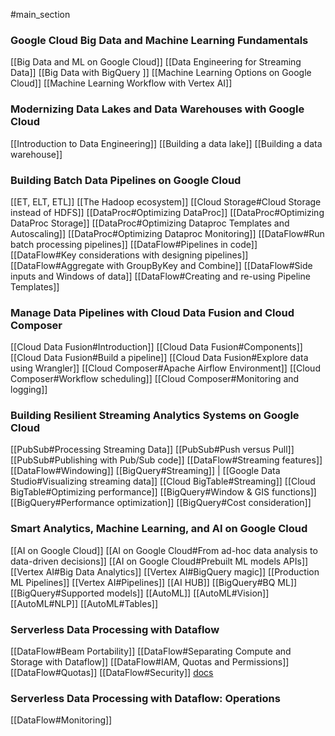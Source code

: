 #main_section

### Google Cloud Big Data and Machine Learning Fundamentals
[[Big Data and ML on Google Cloud]]
[[Data Engineering for Streaming Data]]
[[Big Data with BigQuery ]]
[[Machine Learning Options on Google Cloud]]
[[Machine Learning Workflow with Vertex AI]]

### Modernizing Data Lakes and Data Warehouses with Google Cloud
[[Introduction to Data Engineering]]
[[Building a data lake]]
[[Building a data warehouse]]

### Building Batch Data Pipelines on Google Cloud
[[ET, ELT, ETL]]
[[The Hadoop ecosystem]]
[[Cloud Storage#Cloud Storage instead of HDFS]]
[[DataProc#Optimizing DataProc]]
[[DataProc#Optimizing DataProc Storage]]
[[DataProc#Optimizing Dataproc Templates and Autoscaling]]
[[DataProc#Optimizing Dataproc Monitoring]]
[[DataFlow#Run batch processing pipelines]]
[[DataFlow#Pipelines in code]]
[[DataFlow#Key considerations with designing pipelines]]
[[DataFlow#Aggregate with GroupByKey and Combine]]
[[DataFlow#Side inputs and Windows of data]]
[[DataFlow#Creating and re-using Pipeline Templates]]

### Manage Data Pipelines with Cloud Data Fusion and Cloud Composer
[[Cloud Data Fusion#Introduction]]
[[Cloud Data Fusion#Components]]
[[Cloud Data Fusion#Build a pipeline]]
[[Cloud Data Fusion#Explore data using Wrangler]]
[[Cloud Composer#Apache Airflow Environment]]
[[Cloud Composer#Workflow scheduling]]
[[Cloud Composer#Monitoring and logging]]


### Building Resilient Streaming Analytics Systems on Google Cloud
[[PubSub#Processing Streaming Data]]
[[PubSub#Push versus Pull]]
[[PubSub#Publishing with Pub/Sub code]]
[[DataFlow#Streaming features]]
[[DataFlow#Windowing]]
[[BigQuery#Streaming]] | [[Google Data Studio#Visualizing streaming data]]
[[Cloud BigTable#Streaming]]
[[Cloud BigTable#Optimizing performance]]
[[BigQuery#Window & GIS functions]]
[[BigQuery#Performance optimization]]
[[BigQuery#Cost consideration]]

### Smart Analytics, Machine Learning, and AI on Google Cloud
[[AI on Google Cloud]]
[[AI on Google Cloud#From ad-hoc data analysis to data-driven decisions]]
[[AI on Google Cloud#Prebuilt ML models APIs]]
[[Vertex AI#Big Data Analytics]]
[[Vertex AI#BigQuery magic]]
[[Production ML Pipelines]]
[[Vertex AI#Pipelines]]
[[AI HUB]]
[[BigQuery#BQ ML]]
[[BigQuery#Supported models]]
[[AutoML]]
[[AutoML#Vision]]
[[AutoML#NLP]]
[[AutoML#Tables]]

### Serverless Data Processing with Dataflow
[[DataFlow#Beam Portability]]
[[DataFlow#Separating Compute and Storage with Dataflow]]
[[DataFlow#IAM, Quotas and Permissions]]
[[DataFlow#Quotas]]
[[DataFlow#Security]]
[docs](https://www.coursera.org/learn/serverless-data-processing-with-dataflow-foundations/supplement/uGf9n/additional-resources)


### Serverless Data Processing with Dataflow: Operations
[[DataFlow#Monitoring]]

